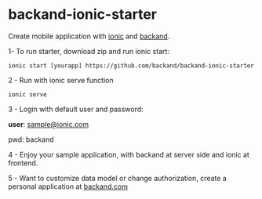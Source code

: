 # backand-ionic-starter
Create mobile application with [ionic](http://www.ionicframework.com) and [backand](http://www.backand.com).

1- To run starter, download zip and run ionic start:

    ionic start [yourapp] https://github.com/backand/backand-ionic-starter

2 - Run with ionic serve function

    ionic serve

3 - Login with default user and password:

  <b>user</b>: sample@ionic.com

  pwd: backand

4 - Enjoy your sample application, with backand at server side and ionic at frontend.


5 - Want to customize data model or change authorization,
    create a personal application at [backand.com](https://www.backand.com/apps/#/sign_up)
